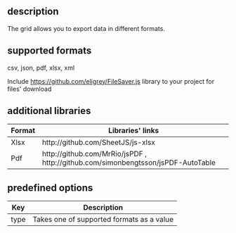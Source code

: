 ## description
The grid allows you to export data in different formats.

## supported formats
csv, json, pdf, xlsx, xml

Include https://github.com/eligrey/FileSaver.js library to your project for files' download

## additional libraries
<table class="attributes">
<thead>
	<tr>
		<th>Format</th>
		<th>Libraries' links</th>
	</tr>
</thead>
<tbody>
    <tr>
        <td>Xlsx</td>
        <td>http://github.com/SheetJS/js-xlsx</td>
    </tr>
	<tr>
	  <td>Pdf</td>
	  <td>http://github.com/MrRio/jsPDF , http://github.com/simonbengtsson/jsPDF-AutoTable</td>
	</tr>
</tbody>
</table>

## predefined options
<table class="attributes">
<thead>
	<tr>
		<th>Key</th>
		<th>Description</th>
	</tr>
</thead>
<tbody>
	<tr>
	  <td>type</td>
	  <td>Takes one of supported formats as a value</td>
	</tr>
</tbody>
</table>